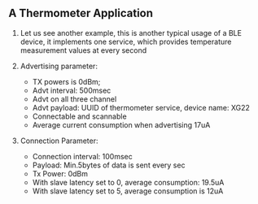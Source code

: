## A Thermometer Application

1. Let us see another example, this is another typical usage of a BLE device, it implements one service, which provides temperature measurement values at every second

1. Advertising parameter:

    - TX powers is 0dBm;
    - Advt interval: 500msec
    - Advt on all three channel
    - Advt payload: UUID of thermometer service, device name: XG22
    - Connectable and scannable
    - Average current consumption when advertising 17uA

1. Connection Parameter:

    - Connection interval: 100msec
    - Payload: Min.5bytes of data is sent every sec
    - Tx Power: 0dBm
    - With slave latency set to 0, average consumption: 19.5uA
    - With slave latency set to 5, average consumption is 12uA